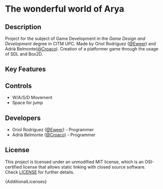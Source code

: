 # The wonderful world of Arya

## Description

Project for the subject of Game Development in the _Game Design and Development_ degree in CITM UPC. Made by Oriol Rodríguez ([@Eweer](https://github.com/Eweer)) and Adrià Belmonte([@Croaco](https://github.com/Croaco)). Creation of a platformer game through the usage of SDL and Box2D.

## Key Features


 
## Controls

 - W/A/S/D Movement
 - Space for jump

## Developers

 - Oriol Rodríguez ([@Eweer](https://github.com/Eweer)) - Programmer
 - Adrià Belmonte ([@Croaco](https://github.com/Croaco)) - Programmer

## License

This project is licensed under an unmodified MIT license, which is an OSI-certified license that allows static linking with closed source software. Check [LICENSE](LICENSE) for further details.

{AdditionalLicenses}
